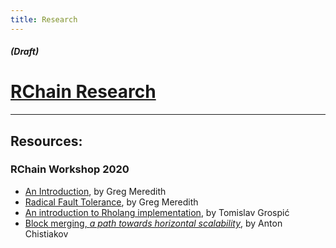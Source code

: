 ```yaml
---
title: Research
---
```


<!-- Centered logo -->
##### (Draft)

# [RChain Research](https://rchain.coop/research)
 
---

## Resources:

### RChain Workshop 2020

* [An Introduction](https://drive.google.com/file/d/1HpBl7foG5nVYl0cADyIEXcQtIrzyGWkL/view), by Greg Meredith
* [Radical Fault Tolerance](https://drive.google.com/file/d/1DtYC2k_2cpmImEd201HGeb0APbw-J6Gs/view?usp=sharing), by Greg Meredith
* [An introduction to Rholang implementation](https://drive.google.com/file/d/1qqhLWwf8GW0wbrC0hWJGa-hq6sAchiU9/edit), by Tomislav Grospić
* [Block merging, *a path towards horizontal scalability*](https://drive.google.com/drive/folders/17SAtA_AJoSgF7ib9Llopcuk6E1UvyTC7?usp=sharing), by Anton Chistiakov
